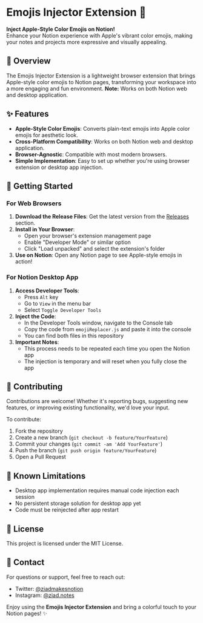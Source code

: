 # Emojis Injector Extension 🎉

**Inject Apple-Style Color Emojis on Notion!**  
Enhance your Notion experience with Apple's vibrant color emojis, making your notes and projects more expressive and visually appealing.

## 📖 Overview
The Emojis Injector Extension is a lightweight browser extension that brings Apple-style color emojis to Notion pages, transforming your workspace into a more engaging and fun environment. **Note:** Works on both Notion web and desktop application.

## ✨ Features
- **Apple-Style Color Emojis**: Converts plain-text emojis into Apple color emojis for aesthetic look.
- **Cross-Platform Compatibility**: Works on both Notion web and desktop application.
- **Browser-Agnostic**: Compatible with most modern browsers.
- **Simple Implementation**: Easy to set up whether you're using browser extension or desktop app injection.

## 🚀 Getting Started

### For Web Browsers
1. **Download the Release Files**: Get the latest version from the [Releases](https://github.com/Sadlyfizzx/Notion-Emoji-Changer/releases) section.
2. **Install in Your Browser**:
   - Open your browser's extension management page
   - Enable "Developer Mode" or similar option
   - Click "Load unpacked" and select the extension's folder
3. **Use on Notion**: Open any Notion page to see Apple-style emojis in action!

### For Notion Desktop App
1. **Access Developer Tools**:
   - Press `Alt` key
   - Go to `View` in the menu bar
   - Select `Toggle Developer Tools`
2. **Inject the Code**:
   - In the Developer Tools window, navigate to the Console tab
   - Copy the code from `emojiReplacer.js` and paste it into the console
   - You can find both files in this repository
3. **Important Notes**:
   - This process needs to be repeated each time you open the Notion app
   - The injection is temporary and will reset when you fully close the app

## 🤝 Contributing
Contributions are welcome! Whether it's reporting bugs, suggesting new features, or improving existing functionality, we'd love your input.

To contribute:
1. Fork the repository
2. Create a new branch (`git checkout -b feature/YourFeature`)
3. Commit your changes (`git commit -am 'Add YourFeature'`)
4. Push the branch (`git push origin feature/YourFeature`)
5. Open a Pull Request

## 🔧 Known Limitations
- Desktop app implementation requires manual code injection each session
- No persistent storage solution for desktop app yet
- Code must be reinjected after app restart

## 📜 License
This project is licensed under the MIT License.

## 💬 Contact
For questions or support, feel free to reach out:
- Twitter: [@ziadmakesnotion](https://www.twitter.com/@ziadmakesnotion)
- Instagram: [@ziad.notes](https://www.instagram.com/ziad.notes/)

Enjoy using the **Emojis Injector Extension** and bring a colorful touch to your Notion pages! ✨

